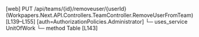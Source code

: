 [web] PUT /api/teams/{id}/removeuser/{userId}  (Workpapers.Next.API.Controllers.TeamController.RemoveUserFromTeam)  [L139–L155] [auth=AuthorizationPolicies.Administrator]
  └─ uses_service UnitOfWork
    └─ method Table [L143]

